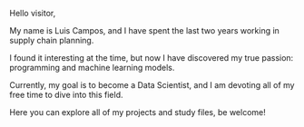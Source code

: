 Hello visitor,

My name is Luis Campos, and I have spent the last two years working in supply chain planning.

I found it interesting at the time, but now I have discovered my true passion: programming and machine learning models.

Currently, my goal is to become a Data Scientist, and I am devoting all of my free time to dive into this field.

Here you can explore all of my projects and study files, be welcome!
